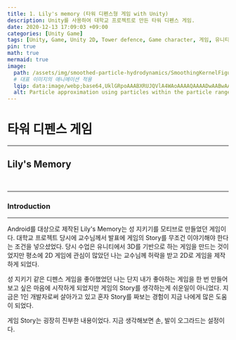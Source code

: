 ```yaml
---
title: 1. Lily's memory (타워 디펜스형 게임 with Unity)
description: Unity를 사용하여 대학교 프로젝트로 만든 타워 디펜스 게임.
date: 2020-12-13 17:09:03 +09:00
categories: [Unity Game]
tags: [Unity, Game, Unity 2D, Tower defence, Game character, 게임, 유니티, 2D 유니티, 타워 디펜스, 모바일, 모바일 게임, Mobile game, Mobile]
pin: true
math: true
mermaid: true
image:
  path: /assets/img/smoothed-particle-hydrodynamics/SmoothingKernelFigurewithWhiteBackground.png
  # 대표 이미지의 애니메이션 적용
  lqip: data:image/webp;base64,UklGRpoAAABXRUJQVlA4WAoAAAAQAAAADwAABwAAQUxQSDIAAAARL0AmbZurmr57yyIiqE8oiG0bejIYEQTgqiDA9vqnsUSI6H+oAERp2HZ65qP/VIAWAFZQOCBCAAAA8AEAnQEqEAAIAAVAfCWkAALp8sF8rgRgAP7o9FDvMCkMde9PK7euH5M1m6VWoDXf2FkP3BqV0ZYbO6NA/VFIAAAA
  alt: Particle approximation using particles within the particle range(ℎ), 𝑘ℎ is the particle range, $r_{ij}$ is the distance between the neighbor particle and the central particle(red).
---
```

<!--  -->
# **타워 디펜스 게임**
<hr>

## **Lily's Memory**
<br>
<hr>

### **Introduction**
<hr>

Android를 대상으로 제작된 Lily's Memory는 성 지키기를 모티브로 만들었던 게임이다.
대학교 프로젝트 당시에 교수님께서 발표에 게임의 Story를 무조건 이야기해야 한다는 조건을 넣으셨었다.
당시 수업은 유니티에서 3D를 기반으로 하는 게임을 만드는 것이었지만 평소에 2D 게임에 관심이 많았던 나는 교수님께 허락을 받고 2D로 게임을 제작하게 되었다.

성 지키기 같은 디펜스 게임을 좋아했었던 나는 단지 내가 좋아하는 게임을 한 번 만들어보고 싶은 마음에 시작하게 되었지만 게임의 Story를 생각하는게 쉬운일이 아니었다. 지금은 1인 개발자로써 살아가고 있고 혼자 Story를 짜보는 경험이 지금 나에게 많은 도움이 되었다.

게임 Story는 굉장히 진부한 내용이었다. 지금 생각해보면 손, 발이 오그라드는 설정이다.
<!-- 이미지 -->
<!-- ![평활 입자 유체역학 커널 그림](/assets/img/smoothed-particle-hydrodynamics/SmoothingKernelFigurewithWhiteBackground.png){:width="500" height="589" style="border:1px solid #eaeaea; border-radius: 10px; padding: 0px;"} 
_**<span style="color:deepskyblue; font-size:150%">Figure 1. </span>
<span style="color:gainsboro;font-size:150%">Particle approximation using particles within the particle range(ℎ), 𝑘ℎ is the particle range, $$r_{ij}$$ is the distance between the neighbor particle and the central particle(red).</span>**_ -->